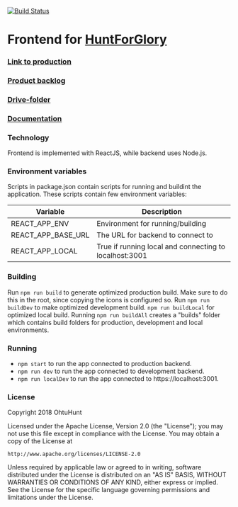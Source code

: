 [![Build Status](https://travis-ci.org/OhtuHunt/HuntForGloryFrontend.svg?branch=master)](https://travis-ci.org/OhtuHunt/HuntForGloryFrontend)

# Frontend for [HuntForGlory](https://github.com/OhtuHunt/HuntForGlory)

### [Link to production](https://huntforglory.herokuapp.com/)

### [Product backlog](https://docs.google.com/spreadsheets/d/17PduZQHrmnuX6p_RP01JO7bq5TDrcI7-3gSi1h1wwI4/edit?ts=5a5c6da6#gid=0)

### [Drive-folder](https://drive.google.com/open?id=10lK1HtHSuotmiAjwj4vCeRSRPuYMGMyj)

### [Documentation](https://github.com/OhtuHunt/HuntForGlory/blob/development/Documentation)

### Technology

Frontend is implemented with ReactJS, while backend uses Node.js.

### Environment variables

Scripts in package.json contain scripts for running and buildint the application. These scripts contain few environment variables:

| Variable | Description |
| --------- | ----------- |
| REACT_APP_ENV | Environment for running/building |
| REACT_APP_BASE_URL | The URL for backend to connect to |
| REACT_APP_LOCAL | True if running local and connecting to localhost:3001 |

### Building

Run `npm run build` to generate optimized production build. Make sure to do this in the root, since copying the icons is configured so. Run `npm run buildDev` to make optimized development build. `npm run buildLocal` for optimized local build.
Running `npm run buildAll` creates a "builds" folder which contains build folders for production, development and local environments. 

### Running

- `npm start` to run the app connected to production backend.
- `npm run dev` to run the app connected to development backend.
- `npm run localDev` to run the app connected to https://localhost:3001.

### License
Copyright 2018 OhtuHunt

Licensed under the Apache License, Version 2.0 (the "License");
you may not use this file except in compliance with the License.
You may obtain a copy of the License at

    http://www.apache.org/licenses/LICENSE-2.0

Unless required by applicable law or agreed to in writing, software
distributed under the License is distributed on an "AS IS" BASIS,
WITHOUT WARRANTIES OR CONDITIONS OF ANY KIND, either express or implied.
See the License for the specific language governing permissions and
limitations under the License.
